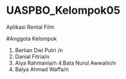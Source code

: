 # UASPBO_Kelompok05


Aplikasi Rental Film

#Anggota Kelompok
1. Berlian Dwi Putri /n
2. Danial Fitria/n
3. Alya Rahmania/n
4.Bata Nurul Awwalin/n
5. Balya Ahmad Waffa/n
